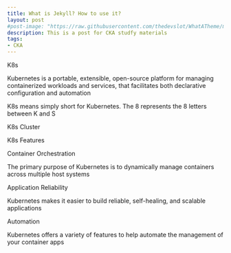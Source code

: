 ```yaml
---
title: What is Jekyll? How to use it?
layout: post
#post-image: "https://raw.githubusercontent.com/thedevslot/WhatATheme/master/assets/images/What%20is%20Jekyll%20and%20How%20to%20use%20it.png?token=AHMQUELVG36IDSA4SZEZ5P26Z64IW"
description: This is a post for CKA studfy materials
tags:
- CKA
---
```


 K8s 

Kubernetes is a portable, extensible, open-source platform for managing containerized workloads and services, that facilitates both declarative configuration and automation  

K8s means simply short for Kubernetes. The 8 represents the 8 letters between K and S  

K8s Cluster  

K8s Features  

Container Orchestration   

The primary purpose of Kubernetes is to dynamically manage containers across multiple host systems   

Application Reliability  

Kubernetes makes it easier to build reliable, self-healing, and scalable applications  

Automation  

Kubernetes offers a variety of features to help automate the management of your container apps  

  

